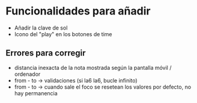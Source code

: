 # Funcionalidades para añadir

- Añadir la clave de sol
- Icono del "play" en los botones de time

## Errores para corregir

- distancia inexacta de la nota mostrada según la pantalla móvil / ordenador
- from - to -> validaciones (si la6 la6, bucle infinito)
- from - to -> cuando sale el foco se resetean los valores por defecto, no hay permanencia
